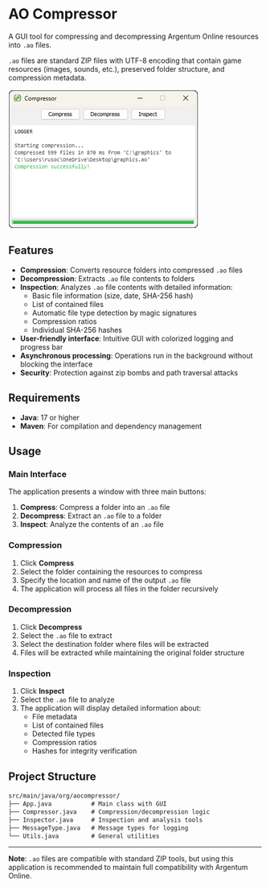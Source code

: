 # AO Compressor

A GUI tool for compressing and decompressing Argentum Online resources into `.ao` files.

`.ao` files are standard ZIP files with UTF-8 encoding that contain game resources (images, sounds, etc.), preserved
folder structure, and compression metadata.

![](screenshot.png)

## Features

- **Compression**: Converts resource folders into compressed `.ao` files
- **Decompression**: Extracts `.ao` file contents to folders
- **Inspection**: Analyzes `.ao` file contents with detailed information:
    - Basic file information (size, date, SHA-256 hash)
    - List of contained files
    - Automatic file type detection by magic signatures
    - Compression ratios
    - Individual SHA-256 hashes
- **User-friendly interface**: Intuitive GUI with colorized logging and progress bar
- **Asynchronous processing**: Operations run in the background without blocking the interface
- **Security**: Protection against zip bombs and path traversal attacks

## Requirements

- **Java**: 17 or higher
- **Maven**: For compilation and dependency management

## Usage

### Main Interface

The application presents a window with three main buttons:

1. **Compress**: Compress a folder into an `.ao` file
2. **Decompress**: Extract an `.ao` file to a folder
3. **Inspect**: Analyze the contents of an `.ao` file

### Compression

1. Click **Compress**
2. Select the folder containing the resources to compress
3. Specify the location and name of the output `.ao` file
4. The application will process all files in the folder recursively

### Decompression

1. Click **Decompress**
2. Select the `.ao` file to extract
3. Select the destination folder where files will be extracted
4. Files will be extracted while maintaining the original folder structure

### Inspection

1. Click **Inspect**
2. Select the `.ao` file to analyze
3. The application will display detailed information about:
    - File metadata
    - List of contained files
    - Detected file types
    - Compression ratios
    - Hashes for integrity verification

## Project Structure

```
src/main/java/org/aocompressor/
├── App.java           # Main class with GUI
├── Compressor.java    # Compression/decompression logic
├── Inspector.java     # Inspection and analysis tools
├── MessageType.java   # Message types for logging
└── Utils.java         # General utilities
```

---

**Note**: `.ao` files are compatible with standard ZIP tools, but using this application is recommended to maintain full
compatibility with Argentum Online.